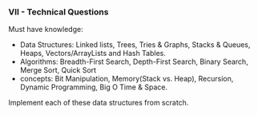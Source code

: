 ### VII - Technical Questions
Must have knowledge:
* Data Structures: Linked lists, Trees, Tries & Graphs, Stacks & Queues, Heaps, Vectors/ArrayLists and Hash Tables.
* Algorithms: Breadth-First Search, Depth-First Search, Binary Search, Merge Sort, Quick Sort
* concepts: Bit Manipulation, Memory(Stack vs. Heap), Recursion, Dynamic Programming, Big O Time & Space.

Implement each of these data structures from scratch.
